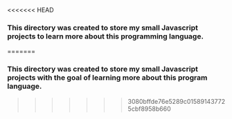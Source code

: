 <<<<<<< HEAD
### This directory was created to store my small Javascript projects to learn more about this programming language.
=======
### This directory was created to store my small Javascript projects with the goal of learning more about this program language.
>>>>>>> 3080bffde76e5289c015891437725cbf8958b660
